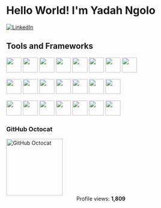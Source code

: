 # Hello World! I'm Yadah Ngolo

[![LinkedIn](https://img.shields.io/badge/LinkedIn-blue?logo=linkedin)](https://www.linkedin.com/in/yadah-ngolo-b866501b3/)

## Tools and Frameworks

<p align="left">
  <img src="https://img.shields.io/badge/-JavaScript-yellow?logo=javascript&logoColor=black&style=for-the-badge" height="40"/>
  <img src="https://img.shields.io/badge/-Python-blue?logo=python&logoColor=white&style=for-the-badge" height="40"/>
  <img src="https://img.shields.io/badge/Java-ED8B00?style=for-the-badge&logo=openjdk&logoColor=white" height="40"/>
  <img src="https://img.shields.io/badge/-C++-00599C?logo=c%2B%2B&logoColor=white&style=for-the-badge" height="40"/>
  <img src="https://img.shields.io/badge/-C-A8B9CC?logo=c&logoColor=black&style=for-the-badge" height="40"/>
  <img src="https://img.shields.io/badge/-C%23-239120?logo=c-sharp&logoColor=white&style=for-the-badge" height="40"/>
  <img src="https://img.shields.io/badge/-.NET-512BD4?logo=dotnet&logoColor=white&style=for-the-badge" height="40"/>
  <img src="https://img.shields.io/badge/-Git-F05032?logo=git&logoColor=white&style=for-the-badge" height="40"/>
</p>

<p align="left">
  <img src="https://img.shields.io/badge/-GitHub-181717?logo=github&logoColor=white&style=for-the-badge" height="40"/>
  <img src="https://img.shields.io/badge/-HTML5-E34F26?logo=html5&logoColor=white&style=for-the-badge" height="40"/>
  <img src="https://img.shields.io/badge/-CSS3-1572B6?logo=css3&logoColor=white&style=for-the-badge" height="40"/>
  <img src="https://img.shields.io/badge/-Node.js-339933?logo=node.js&logoColor=white&style=for-the-badge" height="40"/>
  <img src="https://img.shields.io/badge/-npm-CB3837?logo=npm&logoColor=white&style=for-the-badge" height="40"/>
  <img src="https://img.shields.io/badge/-MySQL-4479A1?logo=mysql&logoColor=white&style=for-the-badge" height="40"/>
  <img src="https://img.shields.io/badge/-Firebase-FFCA28?logo=firebase&logoColor=black&style=for-the-badge" height="40"/>
</p>

<p align="left">
  <img src="https://img.shields.io/badge/-Figma-F24E1E?logo=figma&logoColor=white&style=for-the-badge" height="40"/>
  <img src="https://img.shields.io/badge/-Azure-0078D4?logo=microsoft-azure&logoColor=white&style=for-the-badge" height="40"/>
  <img src="https://img.shields.io/badge/-MATLAB-0076A8?logo=mathworks&logoColor=white&style=for-the-badge" height="40"/>
  <img src="https://img.shields.io/badge/-Assembly-6E6E6E?style=for-the-badge" height="40"/>
  <img src="https://img.shields.io/badge/-Embedded%20Systems-000000?style=for-the-badge" height="40"/>
  <img src="https://img.shields.io/badge/-Android%20Studio-3DDC84?logo=android-studio&logoColor=white&style=for-the-badge" height="40"/>
  <img src="https://img.shields.io/badge/-Azure%20DevOps-0078D7?logo=azure-devops&logoColor=white&style=for-the-badge" height="40"/>
</p>

### GitHub Octocat

<img src="https://github.githubassets.com/images/icons/emoji/octocat.png" alt="GitHub Octocat" width="150" />

<div style="text-align:center;">
   Profile views: <strong>1,809</strong>
</div>
